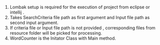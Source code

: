 1. Lombak setup is required for the execution of project from eclipse or intellij .
2. Takes SearchCriteria file path as first argument and Input file path as second input argument.
3. If criteria file or Input file path is not provided , corresponding files from resource folder will be picked for processing.
4. WordCounter is the Initator Class with Main method.